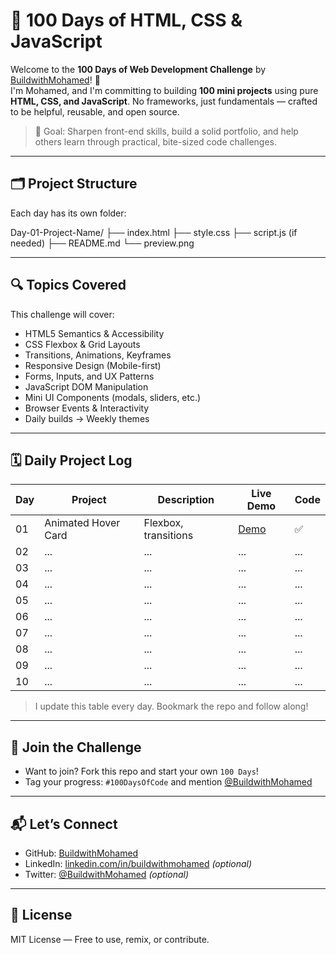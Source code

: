 # 💯 100 Days of HTML, CSS & JavaScript

Welcome to the **100 Days of Web Development Challenge** by [BuildwithMohamed](https://github.com/BuildwithMohamed)! 🚀  
I'm Mohamed, and I'm committing to building **100 mini projects** using pure **HTML, CSS, and JavaScript**. No frameworks, just fundamentals — crafted to be helpful, reusable, and open source.

> 🎯 Goal: Sharpen front-end skills, build a solid portfolio, and help others learn through practical, bite-sized code challenges.

---

## 🗂 Project Structure

Each day has its own folder:

Day-01-Project-Name/
├── index.html
├── style.css
├── script.js (if needed)
├── README.md
└── preview.png


---

## 🔍 Topics Covered

This challenge will cover:

- HTML5 Semantics & Accessibility
- CSS Flexbox & Grid Layouts
- Transitions, Animations, Keyframes
- Responsive Design (Mobile-first)
- Forms, Inputs, and UX Patterns
- JavaScript DOM Manipulation
- Mini UI Components (modals, sliders, etc.)
- Browser Events & Interactivity
- Daily builds → Weekly themes

---

## 🗓 Daily Project Log

| Day | Project | Description | Live Demo | Code |
|-----|---------|-------------|------------|------|
| 01  | Animated Hover Card | Flexbox, transitions | [Demo](https://buildwithmohamed.github.io/100-Days-Web-Challenge/Day-01-Animated-Hover-Card) | ✅ |
| 02  | ...     | ...         | ...        | ...  |
| 03  | ...     | ...         | ...        | ...  |
| 04  | ...     | ...         | ...        | ...  |
| 05  | ...     | ...         | ...        | ...  |
| 06  | ...     | ...         | ...        | ...  |
| 07  | ...     | ...         | ...        | ...  |
| 08  | ...     | ...         | ...        | ...  |
| 09  | ...     | ...         | ...        | ...  |
| 10  | ...     | ...         | ...        | ...  |



> I update this table every day. Bookmark the repo and follow along!

---

## 📢 Join the Challenge

- Want to join? Fork this repo and start your own `100 Days`!
- Tag your progress: `#100DaysOfCode` and mention [@BuildwithMohamed](https://github.com/BuildwithMohamed)

---

## 📬 Let’s Connect

- GitHub: [BuildwithMohamed](https://github.com/BuildwithMohamed)
- LinkedIn: [linkedin.com/in/buildwithmohamed](https://linkedin.com/in/buildwithmohamed) *(optional)*
- Twitter: [@BuildwithMohamed](https://twitter.com/BuildwithMohamed) *(optional)*

---

## 📄 License

MIT License — Free to use, remix, or contribute.

